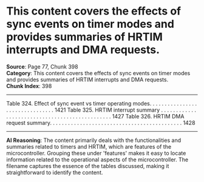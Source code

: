 # This content covers the effects of sync events on timer modes and provides summaries of HRTIM interrupts and DMA requests.

**Source**: Page 77, Chunk 398  
**Category**: This content covers the effects of sync events on timer modes and provides summaries of HRTIM interrupts and DMA requests.  
**Chunk Index**: 398

---

Table 324. Effect of sync event vs timer operating modes. . . . . . . . . . . . . . . . . . . . . . . . . . . . . . . . 1421
Table 325. HRTIM interrupt summary . . . . . . . . . . . . . . . . . . . . . . . . . . . . . . . . . . . . . . . . . . . . . . . 1427
Table 326. HRTIM DMA request summary. . . . . . . . . . . . . . . . . . . . . . . . . . . . . . . . . . . . . . . . . . . . 1428

---

**AI Reasoning**: The content primarily deals with the functionalities and summaries related to timers and HRTIM, which are features of the microcontroller. Grouping these under 'features' makes it easy to locate information related to the operational aspects of the microcontroller. The filename captures the essence of the tables discussed, making it straightforward to identify the content.
